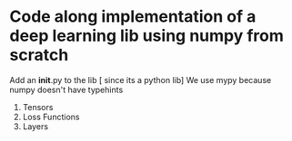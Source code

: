 # Code along implementation of a deep learning lib using numpy from scratch 
Add an __init__.py to the lib [ since its a python lib] 
We use mypy because numpy doesn't have typehints 
1. Tensors
2. Loss Functions
3.  Layers 